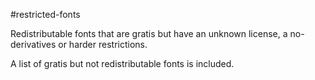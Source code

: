 #restricted-fonts

Redistributable fonts that are gratis but have an unknown license, a no-derivatives or harder restrictions.

A list of gratis but not redistributable fonts is included.
